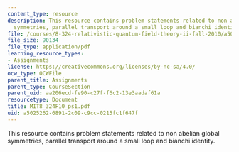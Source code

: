 ```yaml
---
content_type: resource
description: This resource contains problem statements related to non abelian global
  symmetries, parallel transport around a small loop and bianchi identity.
file: /courses/8-324-relativistic-quantum-field-theory-ii-fall-2010/a502526268912c09c9cc0215fc1f647f_MIT8_324F10_ps1.pdf
file_size: 90134
file_type: application/pdf
learning_resource_types:
- Assignments
license: https://creativecommons.org/licenses/by-nc-sa/4.0/
ocw_type: OCWFile
parent_title: Assignments
parent_type: CourseSection
parent_uid: aa206ecd-fe90-c27f-f6c2-13e3aadaf61a
resourcetype: Document
title: MIT8_324F10_ps1.pdf
uid: a5025262-6891-2c09-c9cc-0215fc1f647f
---
```

This resource contains problem statements related to non abelian global symmetries, parallel transport around a small loop and bianchi identity.